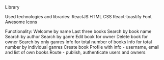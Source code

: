 Library

Used technologies and libraries:
ReactJS
HTML
CSS
React-toastify
Font Awesome Icons

Functionality:
Welcome by name
Last three books
Search by book name 
Search by author
Search by ganre
Edit book for owner
Delete book for owner
Search by only ganres
Info for total number of books
Info for total number by individual ganres
Create book
Profile with info - username, email and list of own books
Route - publish, authenticate users and owners


